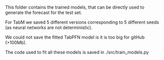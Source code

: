 
This folder contains the trained models, that can be directly used to generate the forecast for the test set.

For TabM we saved 5 different versions corresponding to 5 different seeds (as neural networks are not deterministic).

We could not save the fitted TabPFN model is it is too big for gitHub (>100Mb).

The code used to fit all these models is saved in ./src/train_models.py
